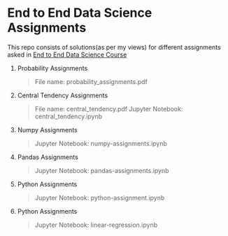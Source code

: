 # End to End Data Science Assignments

This repo consists of solutions(as per my views) for different assignments asked in [End to End Data Science Course](https://www.supervisedlearning.com/endtoendDS)

1. Probability Assignments

   > File name: probability_assignments.pdf

2. Central Tendency Assignments

   > File name: central_tendency.pdf
   > Jupyter Notebook: central_tendency.ipynb

3. Numpy Assignments

   > Jupyter Notebook: numpy-assignments.ipynb

4. Pandas Assignments

   > Jupyter Notebook: pandas-assignments.ipynb

5. Python Assignments

   > Jupyter Notebook: python-assignment.ipynb

6. Python Assignments

   > Jupyter Notebook: linear-regression.ipynb
